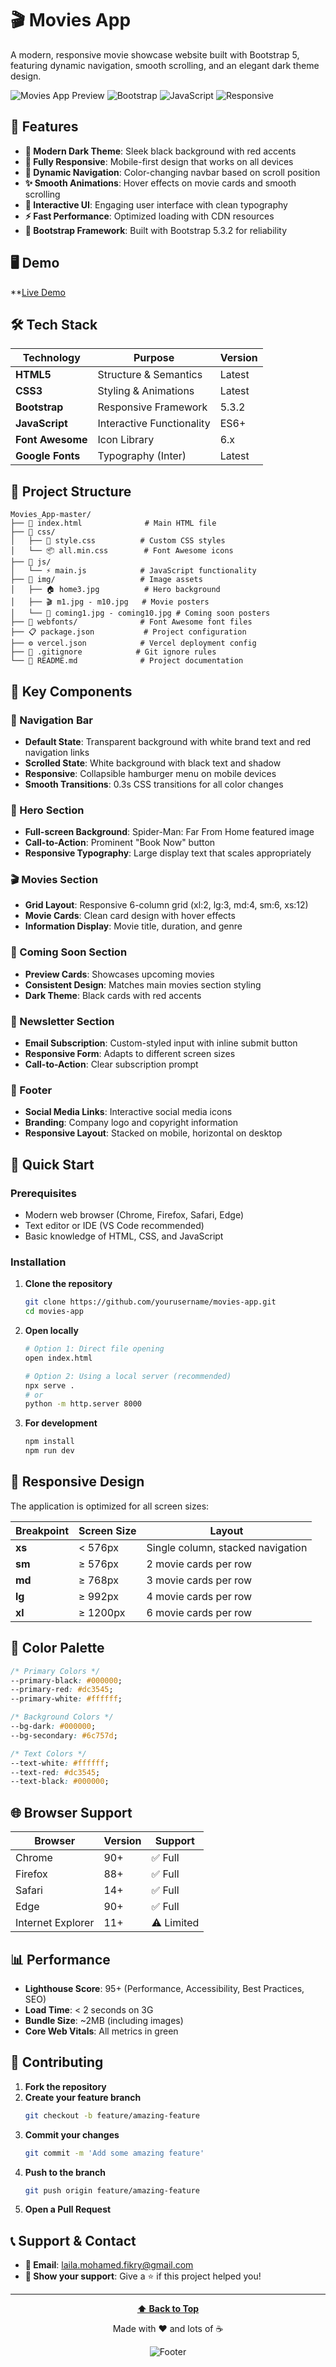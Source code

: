 # 🎬 Movies App

A modern, responsive movie showcase website built with Bootstrap 5, featuring dynamic navigation, smooth scrolling, and an elegant dark theme design.

![Movies App Preview](https://img.shields.io/badge/Status-Ready%20for%20Production-brightgreen)
![Bootstrap](https://img.shields.io/badge/Bootstrap-5.3.2-purple)
![JavaScript](https://img.shields.io/badge/JavaScript-ES6-yellow)
![Responsive](https://img.shields.io/badge/Responsive-Mobile%20First-blue)

## 🌟 Features

- **🎨 Modern Dark Theme**: Sleek black background with red accents
- **📱 Fully Responsive**: Mobile-first design that works on all devices
- **🚀 Dynamic Navigation**: Color-changing navbar based on scroll position
- **✨ Smooth Animations**: Hover effects on movie cards and smooth scrolling
- **🎯 Interactive UI**: Engaging user interface with clean typography
- **⚡ Fast Performance**: Optimized loading with CDN resources
- **🔧 Bootstrap Framework**: Built with Bootstrap 5.3.2 for reliability

## 🖥️ Demo

**[Live Demo](https://movies-app-master-phi.vercel.app/)

## 🛠️ Tech Stack

| Technology | Purpose | Version |
|------------|---------|---------|
| **HTML5** | Structure & Semantics | Latest |
| **CSS3** | Styling & Animations | Latest |
| **Bootstrap** | Responsive Framework | 5.3.2 |
| **JavaScript** | Interactive Functionality | ES6+ |
| **Font Awesome** | Icon Library | 6.x |
| **Google Fonts** | Typography (Inter) | Latest |

## 📁 Project Structure

```
Movies_App-master/
├── 📄 index.html              # Main HTML file
├── 📁 css/
│   ├── 🎨 style.css          # Custom CSS styles
│   └── 📦 all.min.css        # Font Awesome icons
├── 📁 js/
│   └── ⚡ main.js            # JavaScript functionality
├── 📁 img/                   # Image assets
│   ├── 🏠 home3.jpg          # Hero background
│   ├── 🎬 m1.jpg - m10.jpg   # Movie posters
│   └── 🔮 coming1.jpg - coming10.jpg # Coming soon posters
├── 📁 webfonts/              # Font Awesome font files
├── 📋 package.json           # Project configuration
├── ⚙️ vercel.json            # Vercel deployment config
├── 🚫 .gitignore            # Git ignore rules
└── 📖 README.md              # Project documentation
```

## 🎯 Key Components

### 🧭 Navigation Bar
- **Default State**: Transparent background with white brand text and red navigation links
- **Scrolled State**: White background with black text and shadow
- **Responsive**: Collapsible hamburger menu on mobile devices
- **Smooth Transitions**: 0.3s CSS transitions for all color changes

### 🦸 Hero Section
- **Full-screen Background**: Spider-Man: Far From Home featured image
- **Call-to-Action**: Prominent "Book Now" button
- **Responsive Typography**: Large display text that scales appropriately

### 🎬 Movies Section
- **Grid Layout**: Responsive 6-column grid (xl:2, lg:3, md:4, sm:6, xs:12)
- **Movie Cards**: Clean card design with hover effects
- **Information Display**: Movie title, duration, and genre

### 🔮 Coming Soon Section
- **Preview Cards**: Showcases upcoming movies
- **Consistent Design**: Matches main movies section styling
- **Dark Theme**: Black cards with red accents

### 📧 Newsletter Section
- **Email Subscription**: Custom-styled input with inline submit button
- **Responsive Form**: Adapts to different screen sizes
- **Call-to-Action**: Clear subscription prompt

### 🔗 Footer
- **Social Media Links**: Interactive social media icons
- **Branding**: Company logo and copyright information
- **Responsive Layout**: Stacked on mobile, horizontal on desktop

## 🚀 Quick Start

### Prerequisites
- Modern web browser (Chrome, Firefox, Safari, Edge)
- Text editor or IDE (VS Code recommended)
- Basic knowledge of HTML, CSS, and JavaScript

### Installation

1. **Clone the repository**
   ```bash
   git clone https://github.com/yourusername/movies-app.git
   cd movies-app
   ```

2. **Open locally**
   ```bash
   # Option 1: Direct file opening
   open index.html
   
   # Option 2: Using a local server (recommended)
   npx serve .
   # or
   python -m http.server 8000
   ```

3. **For development**
   ```bash
   npm install
   npm run dev
   ```

## 📱 Responsive Design

The application is optimized for all screen sizes:

| Breakpoint | Screen Size | Layout |
|------------|-------------|--------|
| **xs** | < 576px | Single column, stacked navigation |
| **sm** | ≥ 576px | 2 movie cards per row |
| **md** | ≥ 768px | 3 movie cards per row |
| **lg** | ≥ 992px | 4 movie cards per row |
| **xl** | ≥ 1200px | 6 movie cards per row |

## 🎨 Color Palette

```css
/* Primary Colors */
--primary-black: #000000;
--primary-red: #dc3545;
--primary-white: #ffffff;

/* Background Colors */
--bg-dark: #000000;
--bg-secondary: #6c757d;

/* Text Colors */
--text-white: #ffffff;
--text-red: #dc3545;
--text-black: #000000;
```


## 🌐 Browser Support

| Browser | Version | Support |
|---------|---------|---------|
| Chrome | 90+ | ✅ Full |
| Firefox | 88+ | ✅ Full |
| Safari | 14+ | ✅ Full |
| Edge | 90+ | ✅ Full |
| Internet Explorer | 11+ | ⚠️ Limited |

## 📊 Performance

- **Lighthouse Score**: 95+ (Performance, Accessibility, Best Practices, SEO)
- **Load Time**: < 2 seconds on 3G
- **Bundle Size**: ~2MB (including images)
- **Core Web Vitals**: All metrics in green

## 🤝 Contributing

1. **Fork the repository**
2. **Create your feature branch**
   ```bash
   git checkout -b feature/amazing-feature
   ```
3. **Commit your changes**
   ```bash
   git commit -m 'Add some amazing feature'
   ```
4. **Push to the branch**
   ```bash
   git push origin feature/amazing-feature
   ```
5. **Open a Pull Request**


## 📞 Support & Contact

- **📧 Email**: [laila.mohamed.fikry@gmail.com](laila.mohamed.fikry@gmail.com)
- **🌟 Show your support**: Give a ⭐️ if this project helped you!

---

<div align="center">

**[⬆ Back to Top](#-movies-app)**

Made with ❤️ and lots of ☕

![Footer](https://img.shields.io/badge/Thank%20you%20for%20visiting!-🎬-red)

</div>